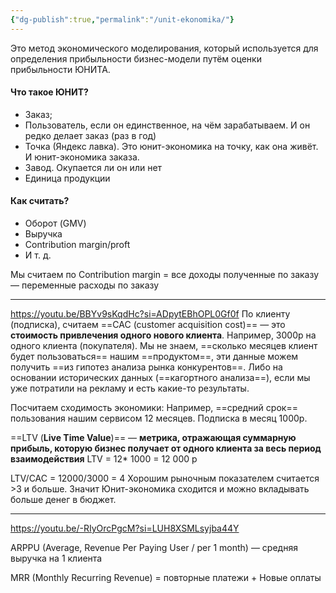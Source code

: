 ```yaml
---
{"dg-publish":true,"permalink":"/unit-ekonomika/"}
---
```


Это метод экономического моделирования, который используется для определения прибыльности бизнес-модели путём оценки прибыльности ЮНИТА.

#### Что такое ЮНИТ?
- Заказ;
- Пользователь, если он единственное, на чём зарабатываем. И он редко делает заказ (раз в год)
- Точка (Яндекс лавка). Это юнит-экономика на точку, как она живёт. И юнит-экономика заказа. 
- Завод. Окупается ли он или нет
- Единица продукции
#### Как считать?
- Оборот (GMV)
- Выручка
- Contribution margin/proft
- И т. д.

Мы считаем по Contribution margin = все доходы полученные по заказу — переменные расходы по заказу

****
https://youtu.be/BBYv9sKqdHc?si=ADpytEBhOPL0Gf0f
По клиенту (подписка), считаем
==CAC (customer acquisition cost)== — это **стоимость привлечения одного нового клиента**.
Например, 3000р на одного клиента (покупателя).
Мы не знаем, ==сколько месяцев клиент будет пользоваться== нашим ==продуктом==, эти данные можем получить ==из гипотез анализа рынка конкурентов==. Либо на основании исторических данных (==кагортного анализа==), если мы уже потратили на рекламу и есть какие-то результаты.

Посчитаем сходимость экономики:
Например, ==средний срок== пользования нашим сервисом 12 месяцев. Подписка в месяц 1000р. 

==LTV (**Live Time Value**)== — **метрика, отражающая суммарную прибыль, которую бизнес получает от одного клиента за весь период взаимодействия**
LTV = 12* 1000 = 12 000 р

LTV/CAC = 12000/3000 = 4
Хорошим рыночным показателем считается >3 и больше. Значит Юнит-экономика сходится и можно вкладывать больше денег в бюджет.
****
https://youtu.be/-RIyOrcPgcM?si=LUH8XSMLsyjba44Y

ARPPU (Average, Revenue Per Paying User / per 1 month) — средняя выручка на 1 клиента

MRR (Monthly Recurring Revenue) = повторные платежи + Новые оплаты 